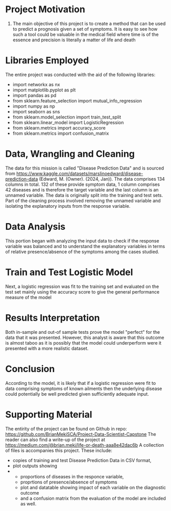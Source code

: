 

# Project Motivation
1. The main objective of this project is to create a method that can be used to predict a prognosis given a set of symptoms.
It is easy to see how such a tool could be valuable in the medical field where time is of the essence and precision is literally a matter of life and death

# Libraries Employed
The entire project was conducted with the aid of the following libraries:
* import networkx as nx
* import matplotlib.pyplot as plt
* import pandas as pd
* from sklearn.feature_selection import mutual_info_regression
* import numpy as np
* import seaborn as sns
* from sklearn.model_selection import train_test_split
* from sklearn.linear_model import LogisticRegression
* from sklearn.metrics import accuracy_score
* from sklearn.metrics import confusion_matrix

# Data, Wrangling and Cleaning
The data for this mission is called "Disease Prediction Data" and is sourced from https://www.kaggle.com/datasets/marslinoedward/disease-prediction-data (Edward, M. (Owner). (2024, Jan)). The data comprises 134 columns in total. 132 of these provide symptom data, 1 column comprises 42 diseases and is therefore the target variable and the last column is an unnamed variable. 
The data is originally split into the training and test sets.
Part of the cleaning process involved removing the unnamed variable and isolating the explanatory inputs from the response variable.
 
# Data Analysis
This portion began with analyzing the input data to check if the response variable was balanced and to understand the explanatory variables in terms of relative presence/absence of the symptoms among the cases studied.

# Train and Test Logistic Model
Next, a logistic regression was fit to the training set and evaluated on the test set mainly using the accuracy score to give the general performance measure of the model

# Results Interpretation
Both in-sample and out-of sample tests prove the model "perfect" for the data that it was presented. However, this analyst is aware that this outcome is almost taboo as it is possibly that the model could underperform were it presented with a more realistic dataset.

# Conclusion
According to the model, it is likely that if a logistic regression were fit to data comprising symptoms of known ailments then the underlying disease could potentially be well predicted given sufficiently adequate input. 

# Supporting Material
The entirity of the project can be found on Github in repo: https://github.com/BrianMekiSCA/Project-Data-Scientist-Capstone
The reader can also find a write-up of the project at https://medium.com/@brian.meki/life-or-death-aaa8e42dac6b
A collection of files is accompanies this project. These include:
* copies of training and test Disease Prediction Data in CSV format,
* plot outputs showing
* - proportions of diseases in the responce variable,
  - proprtions of presence/absence of symptoms
  - plot and datatable showing impact of each variable on the diagnostic outcome
  - and a confusion matrix from the evaluation of the model are included as well.
